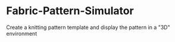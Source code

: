 # Fabric-Pattern-Simulator
Create a knitting pattern template and display the pattern in a "3D" environment
